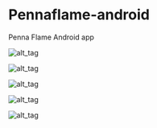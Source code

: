 Pennaflame-android
==================

Penna Flame Android app

![alt_tag](https://raw.github.com/jstralko/Pennaflame-android/master/Screenshots/Screenshot_2013-10-25-13-40-01.png)

![alt_tag](https://raw.github.com/jstralko/Pennaflame-android/master/Screenshots/Screenshot_2013-10-25-13-40-10.png)

![alt_tag](https://raw.github.com/jstralko/Pennaflame-android/master/Screenshots/Screenshot_2013-10-25-13-40-35.png)

![alt_tag](https://raw.github.com/jstralko/Pennaflame-android/master/Screenshots/Screenshot_2013-10-25-13-40-41.png)

![alt_tag](https://raw.github.com/jstralko/Pennaflame-android/master/Screenshots/Screenshot_2013-10-25-13-40-50.png)

